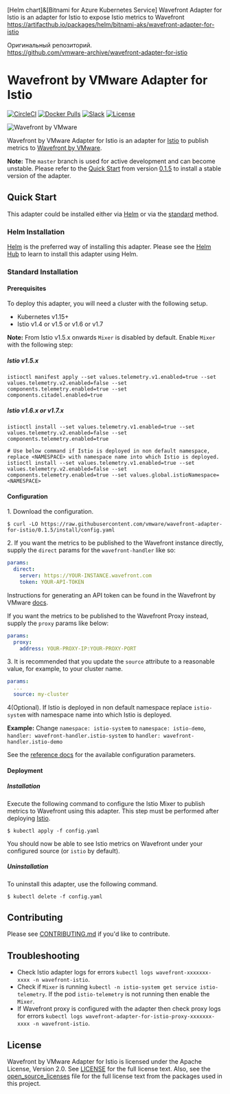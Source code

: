 [Helm chart]&[Bitnami for Azure Kubernetes Service] Wavefront Adapter for Istio is an adapter for Istio to expose Istio metrics to Wavefront     
https://artifacthub.io/packages/helm/bitnami-aks/wavefront-adapter-for-istio

Оригинальный репозиторий.   
https://github.com/vmware-archive/wavefront-adapter-for-istio     


# Wavefront by VMware Adapter for Istio

[![CircleCI](https://img.shields.io/circleci/project/github/vmware/wavefront-adapter-for-istio/master.svg?logo=circleci)](https://circleci.com/gh/vmware/wavefront-adapter-for-istio)
[![Docker Pulls](https://img.shields.io/docker/pulls/vmware/wavefront-adapter-for-istio.svg?logo=docker)](https://hub.docker.com/r/vmware/wavefront-adapter-for-istio/)
[![Slack](https://img.shields.io/badge/slack-join%20chat-e01563.svg?logo=slack)](https://code.vmware.com/web/code/join)
[![License](https://img.shields.io/badge/license-Apache--2.0-blue.svg)](LICENSE)

<img alt="Wavefront by VMware" src="docs/images/logo.png">

Wavefront by VMware Adapter for Istio is an adapter for [Istio](https://istio.io)
to publish metrics to [Wavefront by VMware](https://www.wavefront.com/).


**Note:** The `master` branch is used for active development and can become
unstable. Please refer to the [Quick Start](https://github.com/vmware/wavefront-adapter-for-istio/tree/0.1.5#quick-start)
from version [0.1.5](https://github.com/vmware/wavefront-adapter-for-istio/releases/tag/0.1.5)
to install a stable version of the adapter.

## Quick Start

This adapter could be installed either via [Helm](#helm-installation) or via the
[standard](#standard-installation) method.

### Helm Installation

[Helm](https://helm.sh/) is the preferred way of installing this adapter. Please
see the [Helm Hub](https://hub.helm.sh/charts/wavefront/wavefront-adapter-for-istio) to learn to install
this adapter using Helm.

### Standard Installation

#### Prerequisites

To deploy this adapter, you will need a cluster with the following setup.

* Kubernetes v1.15+
* Istio v1.4 or v1.5 or v1.6 or v1.7

**Note:** From Istio v1.5.x onwards `Mixer` is disabled by default. Enable `Mixer` with the following step:

##### Istio v1.5.x
```console
istioctl manifest apply --set values.telemetry.v1.enabled=true --set values.telemetry.v2.enabled=false --set components.telemetry.enabled=true --set components.citadel.enabled=true
```

##### Istio v1.6.x or v1.7.x
```console
istioctl install --set values.telemetry.v1.enabled=true --set values.telemetry.v2.enabled=false --set components.telemetry.enabled=true

# Use below command if Istio is deployed in non default namespace, replace <NAMESPACE> with namespace name into which Istio is deployed.
istioctl install --set values.telemetry.v1.enabled=true --set values.telemetry.v2.enabled=false --set components.telemetry.enabled=true --set values.global.istioNamespace=<NAMESPACE>
```

#### Configuration

1\. Download the configuration.

```console
$ curl -LO https://raw.githubusercontent.com/vmware/wavefront-adapter-for-istio/0.1.5/install/config.yaml
```

2\. If you want the metrics to be published to the Wavefront instance directly,
supply the `direct` params for the `wavefront-handler` like so:

```yaml
params:
  direct:
    server: https://YOUR-INSTANCE.wavefront.com
    token: YOUR-API-TOKEN
```

Instructions for generating an API token can be found in the Wavefront by VMware
[docs](https://docs.wavefront.com/wavefront_api.html#generating-an-api-token).

If you want the metrics to be published to the Wavefront Proxy instead, supply
the `proxy` params like below:

```yaml
params:
  proxy:
    address: YOUR-PROXY-IP:YOUR-PROXY-PORT
```

3\. It is recommended that you update the `source` attribute to a reasonable
value, for example, to your cluster name.

```yaml
params:
  ...
  source: my-cluster
```

4(Optional)\. If Istio is deployed in non default namespace replace `istio-system` with namespace name into which Istio is deployed.

**Example:** Change `namespace: istio-system` to `namespace: istio-demo`, `handler: wavefront-handler.istio-system` to `handler: wavefront-handler.istio-demo`

See the [reference docs](https://istio.io/docs/reference/config/policy-and-telemetry/adapters/wavefront/)
for the available configuration parameters.

#### Deployment

##### Installation

Execute the following command to configure the Istio Mixer to publish metrics to
Wavefront using this adapter. This step must be performed after deploying
[Istio](https://istio.io/docs/setup/kubernetes/quick-start/).

```console
$ kubectl apply -f config.yaml
```

You should now be able to see Istio metrics on Wavefront under your configured
source (or `istio` by default).

##### Uninstallation

To uninstall this adapter, use the following command.

```console
$ kubectl delete -f config.yaml
```

## Contributing

Please see [CONTRIBUTING.md](CONTRIBUTING.md) if you'd like to contribute.


## Troubleshooting

- Check Istio adapter logs for errors `kubectl logs wavefront-xxxxxxx-xxxx -n wavefront-istio`.
- Check if `Mixer` is running `kubectl -n istio-system get service istio-telemetry`. If the pod `istio-telemetry` is not running then enable the `Mixer`.
- If Wavefront proxy is configured with the adapter then check proxy logs for errors `kubectl logs wavefront-adapter-for-istio-proxy-xxxxxxx-xxxx -n wavefront-istio`.

## License

Wavefront by VMware Adapter for Istio is licensed under the Apache License,
Version 2.0. See [LICENSE](LICENSE) for the full license text. Also, see the
[open_source_licenses](open_source_licenses) file for the full license text from
the packages used in this project.
